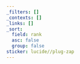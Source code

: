 ```yaml
---
_filters: []
_contexts: []
_links: []
_sort:
  field: rank
  asc: false
  group: false
sticker: lucide//plug-zap
---
```


